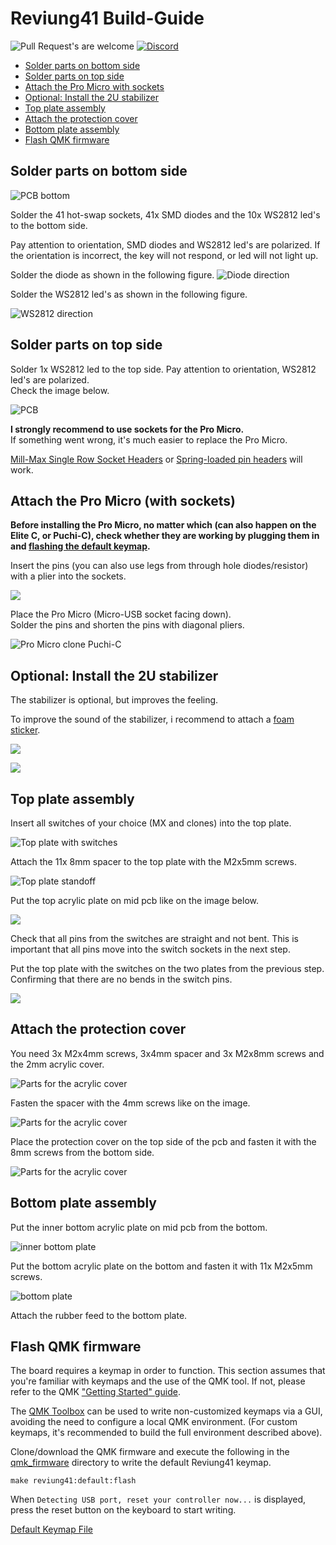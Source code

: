 # Reviung41 Build-Guide

![Pull Request's are welcome](https://img.shields.io/badge/PRs-welcome-brightgreen.svg?style=flat-square) [![Discord](https://img.shields.io/discord/548530462419582996?style=flat-square&logo=discord&logoColor=white)](https://discord.gg/frjFXZB "Redirect to Keycapsss Discord")


<!-- TOC depthfrom:2 depthto:2 -->

- [Solder parts on bottom side](#solder-parts-on-bottom-side)
- [Solder parts on top side](#solder-parts-on-top-side)
- [Attach the Pro Micro with sockets](#attach-the-pro-micro-with-sockets)
- [Optional: Install the 2U stabilizer](#optional-install-the-2u-stabilizer)
- [Top plate assembly](#top-plate-assembly)
- [Attach the protection cover](#attach-the-protection-cover)
- [Bottom plate assembly](#bottom-plate-assembly)
- [Flash QMK firmware](#flash-qmk-firmware)

<!-- /TOC -->


## Solder parts on bottom side

![PCB bottom](img/pcb-bottom-1.jpg)

Solder the 41 hot-swap sockets, 41x SMD diodes and the 10x WS2812 led's to the bottom side.

Pay attention to orientation, SMD diodes and  WS2812 led's are polarized. If the orientation is incorrect, the key will not respond, or led will not light up.

Solder the diode as shown in the following figure.
![Diode direction](img/smd-diode-direction-1.png)

Solder the WS2812 led's as shown in the following figure.

![WS2812 direction](img/ws2812-direction-1.png)

## Solder parts on top side

Solder 1x WS2812 led to the top side. Pay attention to orientation, WS2812 led's are polarized.  
Check the image below.

![PCB](img/pcb-top-1.jpg)

**I strongly recommend to use sockets for the Pro Micro.**  
If something went wrong, it's much easier to replace the Pro Micro.


[Mill-Max Single Row Socket Headers](https://keycapsss.com/keyboard-parts/parts/100/single-row-socket-headers-pins-mill-max-series-315) or [Spring-loaded pin headers](https://keycapsss.com/keyboard-parts/parts/91/spring-loaded-pin-headers-12-pin-2pcs-conthrough) will work.

## Attach the Pro Micro (with sockets)

**Before installing the Pro Micro, no matter which (can also happen on the Elite C, or Puchi-C), check whether they are working by plugging them in and [flashing the default keymap](#flash-qmk-firmware).**

Insert the pins (you can also use legs from through hole diodes/resistor) with a plier into the sockets.

![](img/pro-micro-socket-1.jpg)

Place the Pro Micro (Micro-USB socket facing down).  
Solder the pins and shorten the pins with diagonal pliers.

![Pro Micro clone Puchi-C](img/pro-micro-clone-puchi-c-1.jpg)

## Optional: Install the 2U stabilizer

The stabilizer is optional, but improves the feeling.

To improve the sound of the stabilizer, i recommend to attach a [foam sticker](https://keycapsss.com/keyboard-parts/parts/137/stabilizer-foam-sticker).

![](img/stabilizer-sticker-1.jpg)

![](img/stabilizer-sticker-2.jpg)


## Top plate assembly

Insert all switches of your choice (MX and clones) into the top plate.

![Top plate with switches](img/top-plate-1.jpg)

Attach the 11x 8mm spacer to the top plate with the M2x5mm screws.

![Top plate standoff](img/top-plate-2.jpg)

Put the top acrylic plate on mid pcb like on the image below.

![](img/top-plate-3.jpg)

Check that all pins from the switches are straight and not bent. This is important that all pins move into the switch sockets in the next step.

Put the top plate with the switches on the two plates from the previous step.  
Confirming that there are no bends in the switch pins.

![](img/top-plate-4.jpg)

## Attach the protection cover

You need 3x M2x4mm screws, 3x4mm spacer and 3x M2x8mm screws and the 2mm acrylic cover.

![Parts for the acrylic cover](img/protection-cover-1.jpg)

Fasten the spacer with the 4mm screws like on the image.

![Parts for the acrylic cover](img/protection-cover-2.jpg)

Place the protection cover on the top side of the pcb and fasten it with the 8mm screws from the bottom side.

![Parts for the acrylic cover](img/protection-cover-3.jpg)


## Bottom plate assembly

Put the inner bottom acrylic plate on mid pcb from the bottom.

![inner bottom plate](img/bottom-plate-1.jpg)

Put the bottom acrylic plate on the bottom and fasten it with 11x M2x5mm screws.

![bottom plate](img/bottom-plate-2.jpg)

Attach the rubber feed to the bottom plate.


## Flash QMK firmware

The board requires a keymap in order to function. This section assumes that you're familiar with keymaps and the use of the QMK tool. If not, please refer to the QMK ["Getting Started" guide](https://docs.qmk.fm/#/getting_started_build_tools).

The [QMK Toolbox](https://github.com/qmk/qmk_toolbox/releases) can be used to write non-customized keymaps via a GUI, avoiding the need to configure a local QMK environment. (For custom keymaps, it's recommended to build the full environment described above).

Clone/download the QMK firmware and execute the following in the [qmk_firmware](https://github.com/qmk/qmk_firmware) directory to write the default Reviung41 keymap.

    make reviung41:default:flash
    
When `Detecting USB port, reset your controller now...` is displayed, press the reset button on the keyboard to start writing.

[Default Keymap File](https://github.com/qmk/qmk_firmware/blob/master/keyboards/reviung41/keymaps/default/keymap.c)